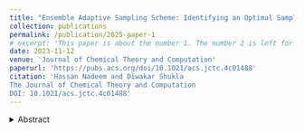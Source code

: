 ```yaml
---
title: "Ensemble Adaptive Sampling Scheme: Identifying an Optimal Sampling Strategy via Policy Ranking"
collection: publications
permalink: /publication/2025-paper-1
# excerpt: 'This paper is about the number 1. The number 2 is left for future work.'
date: 2023-11-12
venue: 'Journal of Chemical Theory and Computation'
paperurl: 'https://pubs.acs.org/doi/10.1021/acs.jctc.4c01488'
citation: 'Hassan Nadeem and Diwakar Shukla
The Journal of Chemical Theory and Computation
DOI: 10.1021/acs.jctc.4c01488'
---
```

<details>
    <summary> Abstract </summary>
Efficient sampling in biomolecular simulations is critical for accurately capturing the complex dynamic behaviors of biological systems. Adaptive sampling techniques aim to improve efficiency by focusing computational resources on the most relevant regions of the phase space. In this work, we present a framework for identifying the optimal sampling policy through metric-driven ranking. Our approach systematically evaluates the policy ensemble and ranks the policies based on their ability to explore the conformational space effectively. Through a series of biomolecular simulation case studies, we demonstrate that the choice of a different adaptive sampling policy at each round significantly outperforms single policy sampling, leading to faster convergence and improved sampling performance. This approach takes an ensemble of adaptive sampling policies and identifies the optimal policy for the next round based on current data. Beyond presenting this ensemble view of adaptive sampling, we also propose two sampling algorithms that approximate this ranking framework on the fly. The modularity of this framework allows incorporation of any adaptive sampling policy, making it versatile and suitable as a comprehensive adaptive sampling scheme.

</details>

